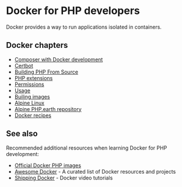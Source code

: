 # Docker for PHP developers

Docker provides a way to run applications isolated in containers.

## Docker chapters

* [Composer with Docker development](/docker/composer.md)
* [Certbot](/docker/certbot.md)
* [Building PHP From Source](/docker/php.md)
* [PHP extensions](/docker/permissions.md)
* [Permissions](/docker/permissions.md)
* [Usage](/docker/usage.md)
* [Builing images](/docker/build.md)
* [Alpine Linux](/docker/alpine.md)
* [Alpine PHP.earth repository](/docker/alpine-php-earth.md)
* [Docker recipes](/docker/recipes.md)

## See also

Recommended additional resources when learning Docker for PHP development:

* [Official Docker PHP images](https://hub.docker.com/_/php/)
* [Awesome Docker](https://github.com/veggiemonk/awesome-docker) - A curated list
  of Docker resources and projects
* [Shipping Docker](https://shippingdocker.com/) - Docker video tutorials
